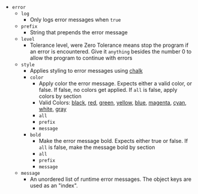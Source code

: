 - `error`
    - `log`
        - Only logs error messages when `true`
    - `prefix`
        - String that prepends the error message
    - `level`
        - Tolerance level, were Zero Tolerance means
        stop the program if an error is encountered.
        Give it `anything` besides the number 0 to
        allow the program to continue with errors
    - `style`
        - Applies styling to error messages using [chalk](https://github.com/chalk/chalk)
        - `color`
            - Apply color the error message. Expects either a valid color, or false.
            If false, no colors get applied. If `all` is false, apply colors by section
            - Valid Colors: [black](#), [red](#), [green](#), [yellow](#), [blue](#), [magenta](#), [cyan](#), [white](#), [gray](#)
            - `all`
            - `prefix`
            - `message`
        - `bold`
            - Make the error message bold. Expects either true or false. If `all` is false, 
            make the message bold by section
            - `all`
            - `prefix`
            - `message`
    - `message`
        - An unordered list of runtime error messages. The object keys are used
        as an "index".
